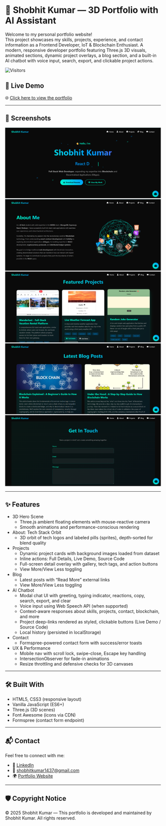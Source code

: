 # 💼 Shobhit Kumar — 3D Portfolio with AI Assistant

Welcome to my personal portfolio website!  
This project showcases my skills, projects, experience, and contact information as a Frontend Developer, IoT & Blockchain Enthusiast.
A modern, responsive developer portfolio featuring Three.js 3D visuals, animated sections, dynamic project overlays, a blog section, and a built-in AI chatbot with voice input, search, export, and clickable project actions.

  <img src="https://komarev.com/ghpvc/?username=kumarshobhit-1&label=Visitors&color=blue" alt="Visitors"/>

## 🚀 Live Demo


🌐 [Click here to view the portfolio](https://kumarshobhit.tech)

---

## 📸 Screenshots

![Portfolio Screenshot](./screenshots/home.png)
![Portfolio Screenshot](./screenshots/about.png)
![Portfolio Screenshot](./screenshots/project.png)
![Portfolio Screenshot](./screenshots/blog.png)
![Portfolio Screenshot](./screenshots/contact.png)

---

## ✨ Features

- 3D Hero Scene
  - Three.js ambient floating elements with mouse-reactive camera
  - Smooth animations and performance-conscious rendering
- About: Tech Stack Orbit
  - 3D orbit of tech logos and labeled pills (sprites), depth-sorted for blend quality
- Projects
  - Dynamic project cards with background images loaded from dataset
  - Inline actions: Full Details, Live Demo, Source Code
  - Full-screen detail overlay with gallery, tech tags, and action buttons
  - View More/View Less toggling
- Blog
  - Latest posts with “Read More” external links
  - View More/View Less toggling
- AI Chatbot
  - Modal chat UI with greeting, typing indicator, reactions, copy, search, export, and clear
  - Voice input using Web Speech API (when supported)
  - Context-aware responses about skills, projects, contact, blockchain, and more
  - Project deep-links rendered as styled, clickable buttons (Live Demo / Source Code)
  - Local history (persisted in localStorage)
- Contact
  - Formspree-powered contact form with success/error toasts
- UX & Performance
  - Mobile nav with scroll lock, swipe-close, Escape key handling
  - IntersectionObserver for fade-in animations
  - Resize throttling and defensive checks for 3D canvases

---

## 🛠 Built With

- HTML5, CSS3 (responsive layout)
- Vanilla JavaScript (ES6+)
- Three.js (3D scenes)
- Font Awesome (icons via CDN)
- Formspree (contact form endpoint)

---

## 📬 Contact

Feel free to connect with me:

- 🔗 [LinkedIn](https://www.linkedin.com/in/shobhit-kumar1/)
- 📧 shobhitkumar1437@gmail.com
- 🌍 [Portfolio Website](https://kumarshobhit.tech)

---

## 🛡 Copyright Notice


© 2025 Shobhit Kumar — This portfolio is developed and maintained by Shobhit Kumar. All rights reserved.



